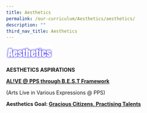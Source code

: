 ```yaml
---
title: Aesthetics
permalink: /our-curriculum/Aesthetics/aesthetics/
description: ""
third_nav_title: Aesthetics
---
```

<img src="/images/Aesthetics.png" 
     style="width:25%">

**AESTHETICS ASPIRATIONS**

**<u>AL!VE @ PPS through B.E.S.T Framework</u>**

(Arts Live in Various Expressions @ PPS)

**Aesthetics Goal: <u>Gracious Citizens, Practising Talents</u>**